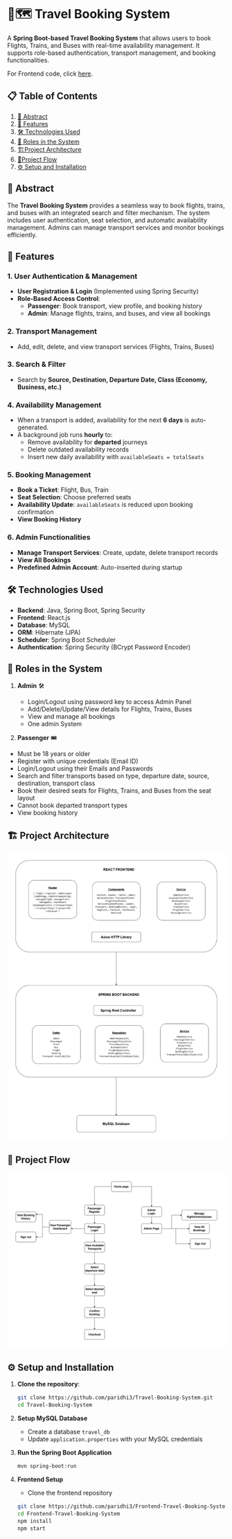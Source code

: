 <!--
# Travel Booking System

Frontend: https://github.com/paridhi3/Frontend-Travel-Booking-System

## **System Functionalities Overview**

### **1. User Authentication & Management**
- **User Registration & Login** (Implemented using Spring Security)
- **Role-Based Access Control**:
  - **Passenger**: View profile, Book Flights/Trains/Buses, View Booking History
  - **Admin**: Manage flights, trains, and buses, view all bookings

### **2. Transport Management**
- **Flight Management**: Add, edit, delete flights & view available flights
- **Train Management**: Add, edit, delete trains & view available trains
- **Bus Management**: Add, edit, delete buses & view available buses

### **3. Search & Filter**
- Search and filter transport options based on:
  - **Source**
  - **Destination**
  - **Departure Date**
  - **Class (Economy, Business, etc.)**

## **4. Availability Management**
- When a new transport is added through post method, availability for the next **6 days** is automatically generated.
- A background job runs **every hour** to:
  - Remove transport availability for **departed journeys**.
  - Delete availability records for **previous days**.
  - Insert a **new daily availability record**, setting `availableSeats = totalSeats`.

### **5. Booking Management**
- **Book a Ticket**: (Flight, Bus, Train)
- **Seat Selection**: Choose preferred seats from a seat layout.
- **Availability Update**: `availableSeats` is reduced when a booking is confirmed.
- **View Booking History**

### **6. Admin Functionalities**
- **Manage Transport Services** (Create, Read, Update, Delete Flights, Trains, and Buses)
- **View All Bookings**
- **Predefined Admin Credentials**:
  - A single **admin account** exists with **predefined credentials**, which are **automatically inserted/updated into the database on application startup**.
-->
# 📍🗺️ Travel Booking System  

A **Spring Boot-based Travel Booking System** that allows users to book Flights, Trains, and Buses with real-time availability management. It supports role-based authentication, transport management, and booking functionalities.

For Frontend code, click [here](https://github.com/paridhi3/Frontend-Travel-Booking-System).  

## 📋 Table of Contents  
1. [📄 Abstract](#-abstract)  
2. [🚀 Features](#-features)  
3. [🛠 Technologies Used](#-technologies-used)  
4. [👥 Roles in the System](#-roles-in-the-system)
5. [🏗️Project Architecture](#-project-architecture)
6. [🔄Project Flow](#-project-flow)
7. [⚙️ Setup and Installation](#️-setup-and-installation)  

## 📄 **Abstract**  

The **Travel Booking System** provides a seamless way to book flights, trains, and buses with an integrated search and filter mechanism. The system includes user authentication, seat selection, and automatic availability management. Admins can manage transport services and monitor bookings efficiently.

## 🚀 **Features**  

### **1. User Authentication & Management**  
- **User Registration & Login** (Implemented using Spring Security)  
- **Role-Based Access Control**:  
  - **Passenger**: Book transport, view profile, and booking history  
  - **Admin**: Manage flights, trains, and buses, and view all bookings  

### **2. Transport Management**  
- Add, edit, delete, and view transport services (Flights, Trains, Buses)  

### **3. Search & Filter**  
- Search by **Source, Destination, Departure Date, Class (Economy, Business, etc.)**  

### **4. Availability Management**  
- When a transport is added, availability for the next **6 days** is auto-generated.  
- A background job runs **hourly** to:  
  - Remove availability for **departed** journeys  
  - Delete outdated availability records  
  - Insert new daily availability with `availableSeats = totalSeats`  

### **5. Booking Management**  
- **Book a Ticket**: Flight, Bus, Train  
- **Seat Selection**: Choose preferred seats  
- **Availability Update**: `availableSeats` is reduced upon booking confirmation  
- **View Booking History**  

### **6. Admin Functionalities**  
- **Manage Transport Services**: Create, update, delete transport records  
- **View All Bookings**  
- **Predefined Admin Account**: Auto-inserted during startup
  

## 🛠 **Technologies Used**  

- **Backend**: Java, Spring Boot, Spring Security  
- **Frontend**: React.js
- **Database**: MySQL  
- **ORM**: Hibernate (JPA)  
- **Scheduler**: Spring Boot Scheduler  
- **Authentication**: Spring Security (BCrypt Password Encoder)


## 👥 **Roles in the System**  

1. **Admin** 🛠
   - Login/Logout using password key to access Admin Panel​
   - Add/Delete/Update/View details for Flights, Trains, Buses​
   - View and manage all bookings
   - One admin System

2. **Passenger** 🎟  
- Must be 18 years or older  
- Register with unique credentials (Email ID)  
- Login/Logout using their Emails and Passwords  
- Search and filter transports based on type, departure date, source, destination, transport class  
- Book their desired seats for Flights, Trains, and Buses from the seat layout  
- Cannot book departed transport types  
- View booking history  


## 🏗️ **Project Architecture**  
![Project Architecture](proj-arch.jpg)


## 🔄 **Project Flow**  
![Project Flow](Project%20Flow.drawio%20(1).png)


## ⚙️ **Setup and Installation**  

1. **Clone the repository**:  
   ```bash
   git clone https://github.com/paridhi3/Travel-Booking-System.git
   cd Travel-Booking-System
   
2. **Setup MySQL Database**  
   - Create a database `travel_db`  
   - Update `application.properties` with your MySQL credentials  

3. **Run the Spring Boot Application**  
   ```bash
   mvn spring-boot:run
   
4. **Frontend Setup**  
   - Clone the frontend repository  
   ```bash
   git clone https://github.com/paridhi3/Frontend-Travel-Booking-System.git
   cd Frontend-Travel-Booking-System
   npm install
   npm start
